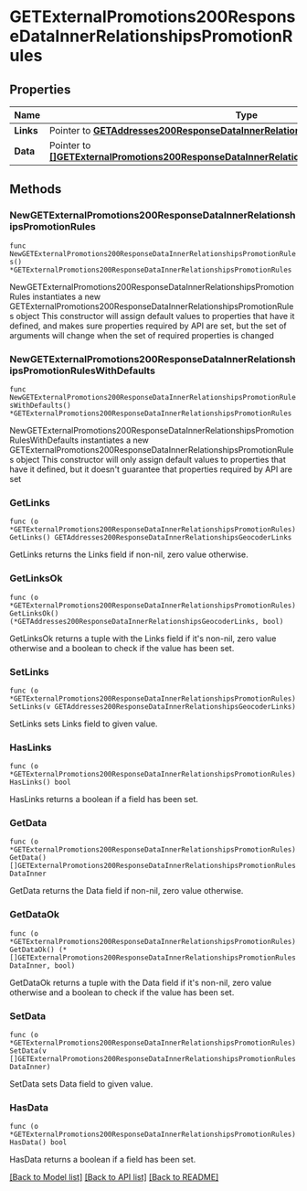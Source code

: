 # GETExternalPromotions200ResponseDataInnerRelationshipsPromotionRules

## Properties

Name | Type | Description | Notes
------------ | ------------- | ------------- | -------------
**Links** | Pointer to [**GETAddresses200ResponseDataInnerRelationshipsGeocoderLinks**](GETAddresses200ResponseDataInnerRelationshipsGeocoderLinks.md) |  | [optional] 
**Data** | Pointer to [**[]GETExternalPromotions200ResponseDataInnerRelationshipsPromotionRulesDataInner**](GETExternalPromotions200ResponseDataInnerRelationshipsPromotionRulesDataInner.md) |  | [optional] 

## Methods

### NewGETExternalPromotions200ResponseDataInnerRelationshipsPromotionRules

`func NewGETExternalPromotions200ResponseDataInnerRelationshipsPromotionRules() *GETExternalPromotions200ResponseDataInnerRelationshipsPromotionRules`

NewGETExternalPromotions200ResponseDataInnerRelationshipsPromotionRules instantiates a new GETExternalPromotions200ResponseDataInnerRelationshipsPromotionRules object
This constructor will assign default values to properties that have it defined,
and makes sure properties required by API are set, but the set of arguments
will change when the set of required properties is changed

### NewGETExternalPromotions200ResponseDataInnerRelationshipsPromotionRulesWithDefaults

`func NewGETExternalPromotions200ResponseDataInnerRelationshipsPromotionRulesWithDefaults() *GETExternalPromotions200ResponseDataInnerRelationshipsPromotionRules`

NewGETExternalPromotions200ResponseDataInnerRelationshipsPromotionRulesWithDefaults instantiates a new GETExternalPromotions200ResponseDataInnerRelationshipsPromotionRules object
This constructor will only assign default values to properties that have it defined,
but it doesn't guarantee that properties required by API are set

### GetLinks

`func (o *GETExternalPromotions200ResponseDataInnerRelationshipsPromotionRules) GetLinks() GETAddresses200ResponseDataInnerRelationshipsGeocoderLinks`

GetLinks returns the Links field if non-nil, zero value otherwise.

### GetLinksOk

`func (o *GETExternalPromotions200ResponseDataInnerRelationshipsPromotionRules) GetLinksOk() (*GETAddresses200ResponseDataInnerRelationshipsGeocoderLinks, bool)`

GetLinksOk returns a tuple with the Links field if it's non-nil, zero value otherwise
and a boolean to check if the value has been set.

### SetLinks

`func (o *GETExternalPromotions200ResponseDataInnerRelationshipsPromotionRules) SetLinks(v GETAddresses200ResponseDataInnerRelationshipsGeocoderLinks)`

SetLinks sets Links field to given value.

### HasLinks

`func (o *GETExternalPromotions200ResponseDataInnerRelationshipsPromotionRules) HasLinks() bool`

HasLinks returns a boolean if a field has been set.

### GetData

`func (o *GETExternalPromotions200ResponseDataInnerRelationshipsPromotionRules) GetData() []GETExternalPromotions200ResponseDataInnerRelationshipsPromotionRulesDataInner`

GetData returns the Data field if non-nil, zero value otherwise.

### GetDataOk

`func (o *GETExternalPromotions200ResponseDataInnerRelationshipsPromotionRules) GetDataOk() (*[]GETExternalPromotions200ResponseDataInnerRelationshipsPromotionRulesDataInner, bool)`

GetDataOk returns a tuple with the Data field if it's non-nil, zero value otherwise
and a boolean to check if the value has been set.

### SetData

`func (o *GETExternalPromotions200ResponseDataInnerRelationshipsPromotionRules) SetData(v []GETExternalPromotions200ResponseDataInnerRelationshipsPromotionRulesDataInner)`

SetData sets Data field to given value.

### HasData

`func (o *GETExternalPromotions200ResponseDataInnerRelationshipsPromotionRules) HasData() bool`

HasData returns a boolean if a field has been set.


[[Back to Model list]](../README.md#documentation-for-models) [[Back to API list]](../README.md#documentation-for-api-endpoints) [[Back to README]](../README.md)


